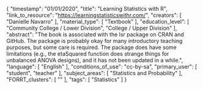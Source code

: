 {
    "timestamp": "01/01/2020",
    "title": "Learning Statistics with R",
    "link_to_resource": "https://learningstatisticswithr.com/",
    "creators": [
        "Danielle Navarro"
    ],
    "material_type": [
        "Textbook"
    ],
    "education_level": [
        "Community College / Lower Division",
        "College / Upper Division"
    ],
    "abstract": "The book is associated with the lsr package on CRAN and GitHub. The package is probably okay for many introductory teaching purposes, but some care is required. The package does have some limitations (e.g., the etaSquared function does strange things for unbalanced ANOVA designs), and it has not been updated in a while.",
    "language": [
        "English"
    ],
    "conditions_of_use": "cc-by-sa",
    "primary_user": [
        "student",
        "teacher"
    ],
    "subject_areas": [
        "Statistics and Probability"
    ],
    "FORRT_clusters": [
        ""
    ],
    "tags": [
        "Statistics"
    ]
}